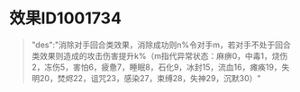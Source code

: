# 效果ID1001734
> "des":"消除对手回合类效果，消除成功则n%令对手m，若对手不处于回合类效果则造成的攻击伤害提升k%（m指代异常状态：麻痹0，中毒1，烧伤2，冻伤5，害怕6，疲惫7，睡眠8，石化9，冰封15，流血16，瘫痪19，失明20，焚烬22，诅咒23，感染27，束缚28，失神29，沉默30）"
